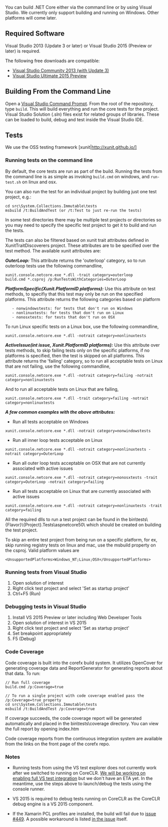 You can build .NET Core either via the command line or by using Visual Studio.
We currently only support building and running on Windows. Other platforms will
come later.

## Required Software

Visual Studio 2013 (Update 3 or later) or Visual Studio 2015 (Preview or later) is required.

The following free downloads are compatible:
* [Visual Studio Community 2013 (with Update 3)](http://www.visualstudio.com/en-us/visual-studio-community-vs.aspx)
* [Visual Studio Ultimate 2015 Preview](http://www.visualstudio.com/en-us/downloads/visual-studio-2015-downloads-vs)

## Building From the Command Line

Open a [Visual Studio Command Prompt](http://msdn.microsoft.com/en-us/library/ms229859(v=vs.110).aspx). 
From the root of the repository, type `build`. This will build everything and run
the core tests for the project. Visual Studio Solution (.sln) files exist for
related groups of libraries. These can be loaded to build, debug and test inside
the Visual Studio IDE.

## Tests

We use the OSS testing framework [xunit|http://xunit.github.io/]

### Running tests on the command line

By default, the core tests are run as part of the build. Running the tests from
the command line is as simple as invoking `build.cmd` on windows, and `run-test.sh` on linux and osx. 

You can also run the test for an individual project by building just one test
project, e.g.:
```
cd src\System.Collections.Immutable\tests
msbuild /t:BuildAndTest (or /t:Test to just re-run the tests)
```
In some test directories there may be multiple test projects or directories so you may need to specify the specific test project to get it to build and run the tests.

The tests can also be filtered based on xunit trait attributes defined in XunitTraitDiscoverers project. These attributes are to be specified over the test method. The available xunit attributes are:

_**OuterLoop:**_
This attribute returns the 'outerloop' category, so to run outerloop tests use the following commandline,
```
xunit.console.netcore.exe *.dll -trait category=outerloop
build.cmd *.csproj /p:RunTestsWithCategories=OuterLoop
```
_**PlatformSpecific(Xunit.PlatformID platforms):**_
Use this attribute on test methods, to specifiy that this test may only be run on the specified platforms. This attribute returns the following categories based on platform 

       - nonwindowstests: for tests that don't run on Windows
       - nonlinuxtests: for tests that don't run on Linux
       - nonosxtests: for tests that don't run on OSX

To run Linux specific tests on a Linux box, use the following commandline,
```
xunit.console.netcore.exe *.dll -notrait category=nonlinuxtests
```
_**ActiveIssue(int issue, Xunit.PlatformID platforms):**_
Use this attribute over tests methods, to skip failing tests only on the specific platforms, if no platforms is specified, then the test is skipped on all platforms. This attribute returns the 'failing' category, so to run all acceptable tests on Linux that are not failing, use the following commandline,
```
xunit.console.netcore.exe *.dll -notrait category=failing -notrait category=nonlinuxtests
```
And to run all acceptable tests on Linux that are failing,
```
xunit.console.netcore.exe *.dll -trait category=failing -notrait category=nonlinuxtests
```

_**A few common examples with the above attributes:**_

- Run all tests acceptable on Windows
```
xunit.console.netcore.exe *.dll -notrait category=nonwindowstests
```
- Run all inner loop tests acceptable on Linux
```
xunit.console.netcore.exe *.dll -notrait category=nonlinuxtests -notrait category=OuterLoop
```
- Run all outer loop tests acceptable on OSX that are not currently associated with active issues
```
xunit.console.netcore.exe *.dll -notrait category=nonosxtests -trait category=OuterLoop -notrait category=failing
```
- Run all tests acceptable on Linux that are currently associated with active issues
```
xunit.console.netcore.exe *.dll -notrait category=nonlinuxtests -trait category=failing
```

All the required dlls to run a test project can be found in the bin\\tests\\{Flavor}\\{Project}.Tests\\aspnetcore50\\ which should be created on building the test project.

To skip an entire test project from being run on a specific platform, for ex, skip running registry tests on linux and mac, use the <UnsupportedPlatforms> msbuild property on the csproj. Valid platform values are
```
<UnsupportedPlatforms>Windows_NT;Linux;OSX</UnsupportedPlatforms>
```

### Running tests from Visual Studio

1. Open solution of interest
2. Right click test project and select 'Set as startup project'
3. Ctrl+F5 (Run)

### Debugging tests in Visual Studio

1. Install VS 2015 Preview or later including Web Developer Tools
2. Open solution of interest in VS 2015
3. Right click test project and select 'Set as startup project'
4. Set breakpoint appropriately
5. F5 (Debug)

### Code Coverage

Code coverage is built into the corefx build system.  It utilizes OpenCover for generating coverage data and ReportGenerator for generating reports about that data.  To run:

```
// Run full coverage
build.cmd /p:Coverage=true

// To run a single project with code coverage enabled pass the /p:Coverage=true property
cd src\System.Collections.Immutable\tests
msbuild /t:BuildAndTest /p:Coverage=true
```
If coverage succeeds, the code coverage report will be generated automatically and placed in the bin\tests\coverage directory.  You can view the full report by opening index.htm

Code coverage reports from the continuous integration system are available from the links on the front page of the corefx repo.

### Notes 
* Running tests from using the VS test explorer does not currently work after we switched to running on CoreCLR. [We will be working on enabling full VS test integration](https://github.com/dotnet/corefx/issues/1318) but we don't have an ETA yet. In the meantime, use the steps above to launch/debug the tests using the console runner.

* VS 2015 is required to debug tests running on CoreCLR as the CoreCLR
debug engine is a VS 2015 component.

* If the Xamarin PCL profiles are installed, the build will fail due to [issue #449](https://github.com/dotnet/corefx/issues/449).  A possible workaround is listed [in the issue](https://github.com/dotnet/corefx/issues/449#issuecomment-95117040) itself.